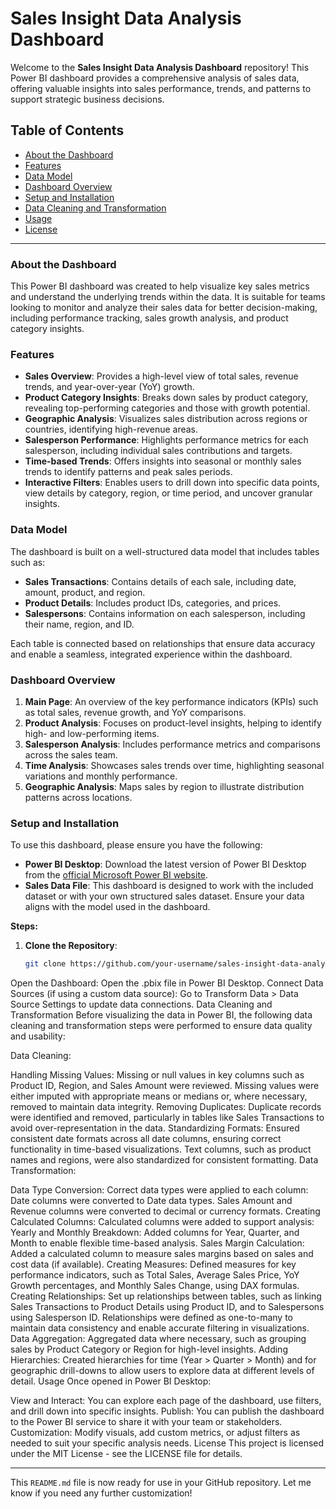 # Sales Insight Data Analysis Dashboard

Welcome to the **Sales Insight Data Analysis Dashboard** repository! This Power BI dashboard provides a comprehensive analysis of sales data, offering valuable insights into sales performance, trends, and patterns to support strategic business decisions.

## Table of Contents
- [About the Dashboard](#about-the-dashboard)
- [Features](#features)
- [Data Model](#data-model)
- [Dashboard Overview](#dashboard-overview)
- [Setup and Installation](#setup-and-installation)
- [Data Cleaning and Transformation](#data-cleaning-and-transformation)
- [Usage](#usage)
- [License](#license)

---

### About the Dashboard

This Power BI dashboard was created to help visualize key sales metrics and understand the underlying trends within the data. It is suitable for teams looking to monitor and analyze their sales data for better decision-making, including performance tracking, sales growth analysis, and product category insights.

### Features

- **Sales Overview**: Provides a high-level view of total sales, revenue trends, and year-over-year (YoY) growth.
- **Product Category Insights**: Breaks down sales by product category, revealing top-performing categories and those with growth potential.
- **Geographic Analysis**: Visualizes sales distribution across regions or countries, identifying high-revenue areas.
- **Salesperson Performance**: Highlights performance metrics for each salesperson, including individual sales contributions and targets.
- **Time-based Trends**: Offers insights into seasonal or monthly sales trends to identify patterns and peak sales periods.
- **Interactive Filters**: Enables users to drill down into specific data points, view details by category, region, or time period, and uncover granular insights.

### Data Model

The dashboard is built on a well-structured data model that includes tables such as:
- **Sales Transactions**: Contains details of each sale, including date, amount, product, and region.
- **Product Details**: Includes product IDs, categories, and prices.
- **Salespersons**: Contains information on each salesperson, including their name, region, and ID.

Each table is connected based on relationships that ensure data accuracy and enable a seamless, integrated experience within the dashboard.

### Dashboard Overview

1. **Main Page**: An overview of the key performance indicators (KPIs) such as total sales, revenue growth, and YoY comparisons.
2. **Product Analysis**: Focuses on product-level insights, helping to identify high- and low-performing items.
3. **Salesperson Analysis**: Includes performance metrics and comparisons across the sales team.
4. **Time Analysis**: Showcases sales trends over time, highlighting seasonal variations and monthly performance.
5. **Geographic Analysis**: Maps sales by region to illustrate distribution patterns across locations.

### Setup and Installation

To use this dashboard, please ensure you have the following:

- **Power BI Desktop**: Download the latest version of Power BI Desktop from the [official Microsoft Power BI website](https://powerbi.microsoft.com/desktop/).
- **Sales Data File**: This dashboard is designed to work with the included dataset or with your own structured sales dataset. Ensure your data aligns with the model used in the dashboard.

**Steps:**

1. **Clone the Repository**:
   ```bash
   git clone https://github.com/your-username/sales-insight-data-analysis.git
Open the Dashboard:
Open the .pbix file in Power BI Desktop.
Connect Data Sources (if using a custom data source):
Go to Transform Data > Data Source Settings to update data connections.
Data Cleaning and Transformation
Before visualizing the data in Power BI, the following data cleaning and transformation steps were performed to ensure data quality and usability:

Data Cleaning:

Handling Missing Values: Missing or null values in key columns such as Product ID, Region, and Sales Amount were reviewed. Missing values were either imputed with appropriate means or medians or, where necessary, removed to maintain data integrity.
Removing Duplicates: Duplicate records were identified and removed, particularly in tables like Sales Transactions to avoid over-representation in the data.
Standardizing Formats: Ensured consistent date formats across all date columns, ensuring correct functionality in time-based visualizations. Text columns, such as product names and regions, were also standardized for consistent formatting.
Data Transformation:

Data Type Conversion: Correct data types were applied to each column:
Date columns were converted to Date data types.
Sales Amount and Revenue columns were converted to decimal or currency formats.
Creating Calculated Columns: Calculated columns were added to support analysis:
Yearly and Monthly Breakdown: Added columns for Year, Quarter, and Month to enable flexible time-based analysis.
Sales Margin Calculation: Added a calculated column to measure sales margins based on sales and cost data (if available).
Creating Measures:
Defined measures for key performance indicators, such as Total Sales, Average Sales Price, YoY Growth percentages, and Monthly Sales Change, using DAX formulas.
Creating Relationships:
Set up relationships between tables, such as linking Sales Transactions to Product Details using Product ID, and to Salespersons using Salesperson ID. Relationships were defined as one-to-many to maintain data consistency and enable accurate filtering in visualizations.
Data Aggregation:
Aggregated data where necessary, such as grouping sales by Product Category or Region for high-level insights.
Adding Hierarchies: Created hierarchies for time (Year > Quarter > Month) and for geographic drill-downs to allow users to explore data at different levels of detail.
Usage
Once opened in Power BI Desktop:

View and Interact: You can explore each page of the dashboard, use filters, and drill down into specific insights.
Publish: You can publish the dashboard to the Power BI service to share it with your team or stakeholders.
Customization: Modify visuals, add custom metrics, or adjust filters as needed to suit your specific analysis needs.
License
This project is licensed under the MIT License - see the LICENSE file for details.


---

This `README.md` file is now ready for use in your GitHub repository. Let me know if you need any further customization!
